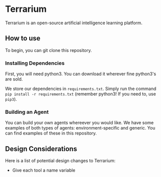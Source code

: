 # Terrarium

Terrarium is an open-source artificial intelligence learning platform.

## How to use

To begin, you can git clone this repository.

### Installing Dependencies

First, you will need python3. You can download it wherever fine python3's are sold.

We store our dependencies in `requirements.txt`. Simply run the command `pip install -r requirements.txt` (remember python3! If you need to, use `pip3`).

### Building an Agent

You can build your own agents whereever you would like. We have some examples of both types of agents: environment-specific and generic. You can find examples of these in this repository.

## Design Considerations

Here is a list of potential design changes to Terrarium:

- Give each tool a name variable

